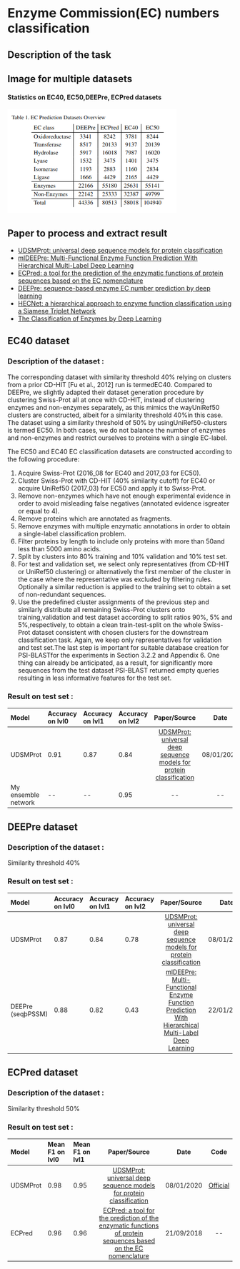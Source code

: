 # Enzyme Commission(EC) numbers classification

## Description of the task

## Image for multiple datasets

#### Statistics on EC40, EC50,DEEPre, ECPred datasets  
![stats_EC40_EC50_DEEPre_ECPred](stats_EC40_EC50_DEEPre_ECPred.png)

## Paper to process and extract result
- [UDSMProt: universal deep sequence models for protein classification](https://academic.oup.com/bioinformatics/article/36/8/2401/5698270)
- [mlDEEPre: Multi-Functional Enzyme Function Prediction With Hierarchical Multi-Label Deep Learning](https://www.ncbi.nlm.nih.gov/pmc/articles/PMC6349967/)
- [ECPred: a tool for the prediction of the enzymatic functions of protein sequences based on the EC nomenclature](https://bmcbioinformatics.biomedcentral.com/articles/10.1186/s12859-018-2368-y)
- [DEEPre: sequence-based enzyme EC number prediction by deep learning](https://www.ncbi.nlm.nih.gov/pmc/articles/PMC6030869/)
- [HECNet: a hierarchical approach to enzyme function classification using a Siamese Triplet Network](https://academic.oup.com/bioinformatics/article-abstract/36/17/4583/5843785)
- [The Classification of Enzymes by Deep Learning](https://ieeexplore.ieee.org/stamp/stamp.jsp?tp=&arnumber=9086514)

## EC40 dataset

### Description of the dataset :
The corresponding dataset with similarity threshold 40% relying on clusters from a prior CD-HIT [Fu et al., 2012] run is termedEC40. Compared to DEEPre, we slightly adapted their dataset generation procedure by clustering Swiss-Prot all at once with CD-HIT, instead of clustering enzymes and non-enzymes separately, as this mimics the wayUniRef50 clusters are constructed, albeit for a similarity threshold 40%in  this  case.  The  dataset  using  a  similarity  threshold  of  50%  by  usingUniRef50-clusters is termed EC50. In both cases, we do not balance the number of enzymes and non-enzymes and restrict ourselves to proteins with a single EC-label.

The  EC50  and  EC40  EC  classification  datasets  are  constructed according to the following procedure:
1.   Acquire Swiss-Prot (2016_08 for EC40 and 2017_03 for EC50).
2.   Cluster Swiss-Prot with CD-HIT (40% similarity cutoff) for EC40 or acquire UniRef50 (2017_03) for EC50 and apply it to Swiss-Prot.
3.   Remove non-enzymes which have not enough experimental evidence in order to avoid misleading false negatives (annotated evidence isgreater or equal to 4).
4.   Remove proteins which are annotated as fragments.
5.   Remove  enzymes  with  multiple  enzymatic  annotations  in  order  to obtain a single-label classification problem.
6.   Filter proteins by length to include only proteins with more than 50and less than 5000 amino acids.
7.   Split by clusters into 80% training and 10% validation and 10% test set.
8.   For test and validation set, we select only representatives (from CD-HIT or UniRef50 clustering) or alternatively the first member of the cluster in the case where the representative was excluded by filtering rules. Optionally a similar reduction is applied to the training set to obtain a set of non-redundant sequences.
9.   Use  the  predefined  cluster  assignments  of  the  previous  step  and similarly distribute all remaining Swiss-Prot clusters onto training,validation and test dataset according to split ratios 90%, 5% and 5%,respectively, to obtain a clean train-test-split on the whole Swiss-Prot dataset consistent with chosen clusters for the downstream classification task. Again, we keep only representatives for validation and test set.The last step is important for suitable database creation for PSI-BLASTfor the experiments in Section 3.2.2 and Appendix 6. One thing can already be anticipated, as a result, for significantly more sequences from the test dataset PSI-BLAST returned empty queries resulting in less informative features for the test set.

### Result on test set :

| Model | Accuracy on lvl0 | Accuracy on lvl1  | Accuracy on lvl2 | Paper/Source | Date | Code |
| :------------- | :------------- | :------------- | :-------- | :-----: | :-----: | :-----: |
| UDSMProt | 0.91 | 0.87 | 0.84 | [UDSMProt: universal deep sequence models for protein classification](https://academic.oup.com/bioinformatics/article/36/8/2401/5698270) | 08/01/2020  | [Official](https://github.com/nstrodt/UDSMProt)
| My ensemble network | -- | -- | 0.95 | -- | -- | -- |

## DEEPre dataset

### Description of the dataset :
Similarity threshold 40%

### Result on test set :

| Model | Accuracy on lvl0 | Accuracy on lvl1  | Accuracy on lvl2 | Paper/Source | Date | Code |
| :------------- | :------------- | :------------- | :-------- | :-----: | :-----: | :-----: |
| UDSMProt | 0.87 | 0.84 | 0.78 | [UDSMProt: universal deep sequence models for protein classification](https://academic.oup.com/bioinformatics/article/36/8/2401/5698270) | 08/01/2020  | [Official](https://github.com/nstrodt/UDSMProt)
| DEEPre (seqþPSSM) | 0.88 | 0.82 | 0.43 | [mlDEEPre: Multi-Functional Enzyme Function Prediction With Hierarchical Multi-Label Deep Learning](https://www.ncbi.nlm.nih.gov/pmc/articles/PMC6349967/) | 22/01/2019 | -- |

## ECPred dataset

### Description of the dataset :
Similarity threshold 50%

### Result on test set :

| Model | Mean F1 on lvl0 | Mean F1 on lvl1  | Paper/Source | Date | Code |
| :------------- | :------------- | :-------- | :-----: | :-----: | :-----: |
| UDSMProt | 0.98 | 0.95 | [UDSMProt: universal deep sequence models for protein classification](https://academic.oup.com/bioinformatics/article/36/8/2401/5698270) | 08/01/2020  | [Official](https://github.com/nstrodt/UDSMProt)
| ECPred | 0.96 | 0.96 | [ECPred: a tool for the prediction of the enzymatic functions of protein sequences based on the EC nomenclature](https://bmcbioinformatics.biomedcentral.com/articles/10.1186/s12859-018-2368-y) | 21/09/2018 | -- |
